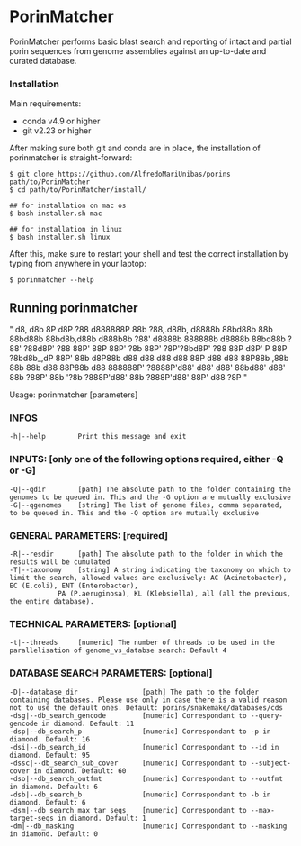 # PorinMatcher
PorinMatcher performs basic blast search and reporting of intact and partial porin sequences from genome assemblies against an up-to-date and curated database.
### Installation
Main requirements:
- conda v4.9 or higher
- git v2.23 or higher

After making sure both git and conda are in place, the installation of porinmatcher is straight-forward:

```
$ git clone https://github.com/AlfredoMariUnibas/porins path/to/PorinMatcher
$ cd path/to/PorinMatcher/install/

## for installation on mac os
$ bash installer.sh mac 

## for installation in linux
$ bash installer.sh linux
```

After this, make sure to restart your shell and test the correct installation by typing from anywhere in your laptop:

`$ porinmatcher --help`

## Running porinmatcher


"                             d8,                                                  d8b
                             8P                                      d8P          ?88
                                                                  d888888P         88b
?88,.d88b, d8888b   88bd88b  88b  88bd88b   88bd8b,d88b  d888b8b    ?88'   d8888b  888888b  d8888b  88bd88b
 ?88'  ?88d8P' ?88  88P'     88P  88P' ?8b  88P' ?8P'?8bd8P' ?88    88P   d8P'  P  88P  ?8bd8b_,dP  88P'
  88b  d8P88b  d88 d88      d88  d88   88P d88  d88  88P88b  ,88b   88b   88b     d88   88P88b     d88
  888888P' ?8888P'd88'     d88' d88'   88bd88' d88'  88b ?88P' 88b  '?8b   ?888P'd88'   88b ?888P'd88'
  88P'
 d88
 ?8P
"

Usage: porinmatcher [parameters]

### INFOS

    -h|--help        Print this message and exit

### INPUTS: [only one of the following options required, either -Q or -G]

    -Q|--qdir        [path] The absolute path to the folder containing the genomes to be queued in. This and the -G option are mutually exclusive
    -G|--qgenomes    [string] The list of genome files, comma separated, to be queued in. This and the -Q option are mutually exclusive

### GENERAL PARAMETERS: [required]

    -R|--resdir      [path] The absolute path to the folder in which the results will be cumulated
    -T|--taxonomy    [string] A string indicating the taxonomy on which to limit the search, allowed values are exclusively: AC (Acinetobacter), EC (E.coli), ENT (Enterobacter),
				PA (P.aeruginosa), KL (Klebsiella), all (all the previous, the entire database).

### TECHNICAL PARAMETERS: [optional]

    -t|--threads     [numeric] The number of threads to be used in the parallelisation of genome_vs_databse search: Default 4

### DATABASE SEARCH PARAMETERS: [optional]

    -D|--database_dir                [path] The path to the folder containing databases. Please use only in case there is a valid reason not to use the default ones. Default: porins/snakemake/databases/cds
    -dsg|--db_search_gencode         [numeric] Correspondant to --query-gencode in diamond. Default: 11
    -dsp|--db_search_p               [numeric] Correspondant to -p in diamond. Default: 16
    -dsi|--db_search_id              [numeric] Correspondant to --id in diamond. Default: 95
    -dssc|--db_search_sub_cover      [numeric] Correspondant to --subject-cover in diamond. Default: 60
    -dso|--db_search_outfmt          [numeric] Correspondant to --outfmt in diamond. Default: 6
    -dsb|--db_search_b               [numeric] Correspondant to -b in diamond. Default: 6
    -dsm|--db_search_max_tar_seqs    [numeric] Correspondant to --max-target-seqs in diamond. Default: 1
    -dm|--db_masking                 [numeric] Correspondant to --masking in diamond. Default: 0
